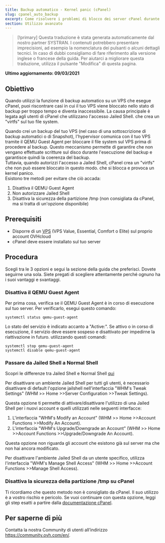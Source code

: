 ```yaml
---
title: Backup automatico - Kernel panic (cPanel)
slug: cpanel_auto_backup
excerpt: Come risolvere i problemi di blocco dei server cPanel durante il backup automatico OVHcloud
section: Utilizzo avanzato
---
```


> [!primary]
> Questa traduzione è stata generata automaticamente dal nostro partner SYSTRAN. I contenuti potrebbero presentare imprecisioni, ad esempio la nomenclatura dei pulsanti o alcuni dettagli tecnici. In caso di dubbi consigliamo di fare riferimento alla versione inglese o francese della guida. Per aiutarci a migliorare questa traduzione, utilizza il pulsante "Modifica" di questa pagina.
>

**Ultimo aggiornamento: 09/03/2021**

## Obiettivo

Quando utilizzi la funzione di backup automatico su un VPS che esegue cPanel, puoi riscontrare casi in cui il tuo VPS viene bloccato nello stato di backup per troppo tempo e diventa inaccessibile. La causa principale è legata agli utenti di cPanel che utilizzano l'accesso Jailed Shell. che crea un "virtfs" sul tuo file system. 

Quando crei un backup del tuo VPS (nel caso di una sottoscrizione di backup automatici o di Snapshot), l'hypervisor comunica con il tuo VPS tramite il QEMU Guest Agent per bloccare il file system sul VPS prima di procedere al backup. Questo meccanismo permette di garantire che non vengano effettuate scritture sul disco durante l'esecuzione del backup e garantisce quindi la coerenza del backup.
<br>Tuttavia, quando autorizzi l'accesso a Jailed Shell, cPanel crea un "virtfs" che non può essere bloccato in questo modo. che si blocca e provoca un kernel panico.
<br>Esistono tre metodi per evitare che ciò accada:

1. Disattiva il QEMU Guest Agent
2. Non autorizzare Jailed Shell
3. Disattiva la sicurezza della partizione /tmp (non consigliata da cPanel, ma si tratta di un'opzione disponibile)

## Prerequisiti

- Disporre di un [VPS](https://www.ovhcloud.com/it/vps/) (VPS Value, Essential, Comfort o Elite) sul proprio account OVHcloud
- cPanel deve essere installato sul tuo server

## Procedura

Scegli tra le 3 opzioni e segui la sezione della guida che preferisci. Dovete seguirne una sola.
Siete pregati di scegliere attentamente perché ognuno ha i suoi vantaggi e svantaggi.

### Disattiva il QEMU Guest Agent

Per prima cosa, verifica se il QEMU Guest Agent è in corso di esecuzione sul tuo server. Per verificarlo, esegui questo comando:

```
systemctl status qemu-guest-agent
```

Lo stato del servizio è indicato accanto a "Active:". Se attivo o in corso di esecuzione, il servizio deve essere sospeso e disattivato per impedirne la riattivazione in futuro. utilizzando questi comandi:

```
systemctl stop qemu-guest-agent
systemctl disable qemu-guest-agent
```

### Passare da Jailed Shell a Normal Shell

Scopri le differenze tra Jailed Shell e Normal Shell [qui](https://support.cpanel.net/hc/en-us/articles/360051992634-Differences-Between-Normal-and-Jailed-Shell)

Per disattivare un ambiente Jailed Shell per tutti gli utenti, è necessario disattivare di default l'opzione jailshell nell'interfaccia "WHM's Tweak Settings" (WHM >> Home >>Server Configuration >>Tweak Settings).

Questa opzione ti permette di attivare/disattivare l'utilizzo di una Jailed Shell per i nuovi account e quelli utilizzati nelle seguenti interfacce:

1. L'interfaccia "WHM's Modify an Account" (WHM >> Home >>Account Functions >>Modify An Account).
2. L'interfaccia "WHM's Upgrade/Downgrade an Account" (WHM >> Home >>Account Functions >>Upgrade/Downgrade An Account).

Questa opzione non riguarda gli account che esistono già sul server ma che non hai ancora modificato.

Per disattivare l'ambiente Jailed Shell da un utente specifico, utilizza l'interfaccia "WHM's Manage Shell Access" (WHM >> Home >>Account Functions >>Manage Shell Access).

### Disattiva la sicurezza della partizione /tmp su cPanel

Ti ricordiamo che questo metodo non è consigliato da cPanel. Il suo utilizzo è a vostro rischio e pericolo. Se vuoi continuare con questa opzione, leggi gli step esatti a partire dalla [documentazione cPanel](https://docs.cpanel.net/knowledge-base/security/tips-to-make-your-server-more-secure/#harden-your-tmp-partition).

## Per saperne di più

Contatta la nostra Community di utenti all’indirizzo <https://community.ovh.com/en/>.
